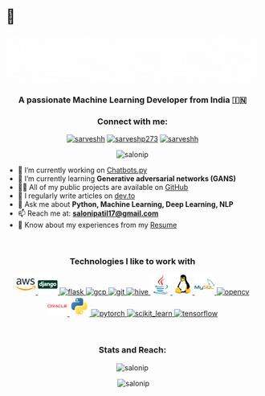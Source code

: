 #  👋
<p align="center"><img src="https://raw.githubusercontent.com/salonip/salonip/main/saloni-gif.gif"></p>
<h3 align="center">A passionate Machine Learning Developer from India 🇮🇳</h3>


<h3 align="center">Connect with me:</h3>
<p align="center">
  <a href="mailto:salonipatil17@gmail.com?subject=Just%20saw%20your%20work&body=Hi%20Saloni%2C%20I%20just%20saw%20your%20work%20and%20I%20would%20like%20to%20work%20with%20you." target="_blank"><img  src="https://cdn.jsdelivr.net/npm/simple-icons@3.0.1/icons/gmail.svg" alt="sarveshh" height="30" width="40" /></a>
  <a href="https://linkedin.com/in/saloni-p-92478446" target="_blank"><img  src="https://cdn.jsdelivr.net/npm/simple-icons@3.0.1/icons/linkedin.svg" alt="sarveshp273" height="30" width="40" /></a>
<a href="https://dev.to/salonip" target="_blank"><img  src="https://cdn.jsdelivr.net/npm/simple-icons@3.0.1/icons/dev-dot-to.svg" alt="sarveshh" height="30" width="40" /></a>
</p>



<p align="center"> <img src="https://komarev.com/ghpvc/?username=salonip&label=Profile%20views&color=0e75b6&style=flat" alt="salonip" width="130"/> </p>


- 🔭 I’m currently working on [Chatbots.py](https://github.com/salonip/ChatBots)
- 🌱 I’m currently learning **Generative adversarial networks (GANS)**
- 👨‍💻 All of my public projects are available on [GitHub](https://github.com/salonip)
- 📝 I regularly write articles on [dev.to](https://dev.to/salonip)
- 💬 Ask me about **Python, Machine Learning, Deep Learning, NLP**
- 📫 Reach me at: **salonipatil17@gmail.com**
- 📄 Know about my experiences from my [Resume](http://bit.ly/Saloni-resume)

<br/>


<h3 align="center">Technologies I like to work with </h3>
<p align="center"> 
  <a href="https://aws.amazon.com" target="_blank"> <img src="https://raw.githubusercontent.com/devicons/devicon/master/icons/amazonwebservices/amazonwebservices-original-wordmark.svg" alt="aws" width="40" height="40"/> </a> 
  <a href="https://www.djangoproject.com/" target="_blank"> <img src="https://raw.githubusercontent.com/devicons/devicon/master/icons/django/django-original.svg" alt="django" width="40" height="40"/> </a> 
  <a href="https://flask.palletsprojects.com/" target="_blank"> <img src="https://www.vectorlogo.zone/logos/pocoo_flask/pocoo_flask-icon.svg" alt="flask" width="40" height="40"/> </a> 
  <a href="https://cloud.google.com" target="_blank"> <img src="https://www.vectorlogo.zone/logos/google_cloud/google_cloud-icon.svg" alt="gcp" width="40" height="40"/> </a>   <a href="https://git-scm.com/" target="_blank"> <img src="https://www.vectorlogo.zone/logos/git-scm/git-scm-icon.svg" alt="git" width="40" height="40"/> </a> 
  <a href="https://hive.apache.org/" target="_blank"> <img src="https://www.vectorlogo.zone/logos/apache_hive/apache_hive-icon.svg" alt="hive" width="40" height="40"/> </a>    <a href="https://www.java.com" target="_blank"> <img src="https://raw.githubusercontent.com/devicons/devicon/master/icons/java/java-original.svg" alt="java" width="40" height="40"/> </a>
  <a href="https://www.linux.org/" target="_blank"> <img src="https://raw.githubusercontent.com/devicons/devicon/master/icons/linux/linux-original.svg" alt="linux" width="40" height="40"/> </a>
  <a href="https://www.mysql.com/" target="_blank"> <img src="https://raw.githubusercontent.com/devicons/devicon/master/icons/mysql/mysql-original-wordmark.svg" alt="mysql" width="40" height="40"/> </a>
  <a href="https://opencv.org/" target="_blank"> <img src="https://www.vectorlogo.zone/logos/opencv/opencv-icon.svg" alt="opencv" width="40" height="40"/> </a> 
  <a href="https://www.oracle.com/" target="_blank"> <img src="https://raw.githubusercontent.com/devicons/devicon/master/icons/oracle/oracle-original.svg" alt="oracle" width="40" height="40"/> </a>
  <a href="https://www.python.org" target="_blank"> <img src="https://raw.githubusercontent.com/devicons/devicon/master/icons/python/python-original.svg" alt="python" width="40" height="40"/> </a> 
  <a href="https://pytorch.org/" target="_blank"> <img src="https://www.vectorlogo.zone/logos/pytorch/pytorch-icon.svg" alt="pytorch" width="40" height="40"/> </a> 
  <a href="https://scikit-learn.org/" target="_blank"> <img src="https://upload.wikimedia.org/wikipedia/commons/0/05/Scikit_learn_logo_small.svg" alt="scikit_learn" width="40" height="40"/> </a>
  <a href="https://www.tensorflow.org" target="_blank"> <img src="https://www.vectorlogo.zone/logos/tensorflow/tensorflow-icon.svg" alt="tensorflow" width="40" height="40"/> </a> 
</p>
<br/>

<h3 align="center">Stats and Reach:</h3>

<p align="center"><img src="https://github-readme-stats.vercel.app/api/top-langs?username=salonip&show_icons=true&locale=en&layout=compact&langs_count=8&custom_title=Saloni%27s%20Most%20Used%20Languages&hide=prs,contribs&count_private=true" alt="salonip" /></p>

<p align="center" >&nbsp;<img src="https://github-readme-stats.vercel.app/api?username=salonip&show_icons=true&count_private=true&custom_title=Saloni%27s%20GitHub%20Stats" alt="salonip" /></p>
